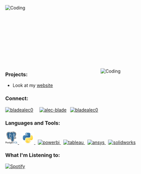 <img align="right" alt="Coding" width="850" src="https://media.licdn.com/dms/image/D4E16AQHxGYybaZvIYg/profile-displaybackgroundimage-shrink_350_1400/0/1712721720278?e=1729123200&v=beta&t=EZ22Yc5yErp9J7ft-0Eh1QQayZTlaciJ7WOTwfNd2E0"><br><br><br><br><br><br><br><br><br><br><br>


<img align="right" alt="Coding" width="200" src="https://media3.giphy.com/media/v1.Y2lkPTc5MGI3NjExOTBiMWM3NzUwNjQ2ODg5NDExNWRmYjZlNWUyMmFiMmE4NGNlOTMxMCZjdD1n/HUplkVCPY7jTW/giphy.gif">

<h3 align="left">Projects:</h3>

- Look at my [website](https://www.datablade.site) 

<h3 align="left">Connect:</h3
  
<a href="https://gmail.com/alecblade0" target="blank"><img align="center" src="https://upload.wikimedia.org/wikipedia/commons/thumb/7/7e/Gmail_icon_%282020%29.svg/100px-Gmail_icon_%282020%29.svg.png" alt="bladealec0" height="25" width="35" /></a>
&nbsp; &nbsp;
<a href="https://linkedin.com/in/alec-blade" target="blank"><img align="center" src="https://raw.githubusercontent.com/rahuldkjain/github-profile-readme-generator/master/src/images/icons/Social/linked-in-alt.svg" alt="alec-blade" height="30" width="40" /></a>
&nbsp; 
<a href="https://twitter.com/bladealec0" target="blank"><img align="center" src="https://raw.githubusercontent.com/rahuldkjain/github-profile-readme-generator/master/src/images/icons/Social/twitter.svg" alt="bladealec0" height="30" width="40" /></a>

<h3 align="left">Languages and Tools:</h3>
<p align="left"> <a href="https://www.postgresql.org" target="_blank" rel="noreferrer"> <img src="https://raw.githubusercontent.com/devicons/devicon/master/icons/postgresql/postgresql-original-wordmark.svg" alt="postgresql" width="40" height="40"  /> </a>
&nbsp;
<a href="https://www.python.org" target="_blank" rel="noreferrer"> <img src="https://raw.githubusercontent.com/devicons/devicon/master/icons/python/python-original.svg" alt="python" width="40" height="40"  /> </a>
&nbsp;
<a href="https://powerbi.microsoft.com/en-us/" target="_blank" rel="noreferrer"> <img src="https://upload.wikimedia.org/wikipedia/en/thumb/2/20/Power_BI_logo.svg/70px-Power_BI_logo.svg.png" alt="powerbi" width="40" height="40"  /> </a> 
&nbsp;
<a href="https://www.tableau.com/" target="_blank" rel="noreferrer"> <img src="https://pbs.twimg.com/profile_images/1268207088683020288/d9agkn4h_400x400.jpg" alt="tableau" width="40" height="40" /> </a>
&nbsp;
<a href="https://www.ansys.com/" target="_blank" rel="noreferrer"> <img src="https://technical.ly/wp-content/uploads/2022/01/Ansys-logo.jpeg" alt="ansys" width="40" height="40" /> </a>
&nbsp;
<a href="https://my.solidworks.com/" target="_blank" rel="noreferrer"> <img src="https://upload.wikimedia.org/wikipedia/en/thumb/d/d2/SolidWorks_Logo.svg/150px-SolidWorks_Logo.svg.png?20130509090050" alt="solidworks" width="130" height="40" /> </a> 

</p>



<h3 align="left">What I'm Listening to:</h3>
<p align="left">
  <a href="https://open.spotify.com/user/bladealec">
    <img src="https://profile-music-bladealec.vercel.app/api/spotify" alt="Spotify" width="600">
  </a>
</p>
